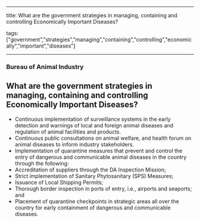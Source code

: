 
---

title: What are the government strategies in managing, containing and controlling Economically Important Diseases?

tags: ["government","strategies","managing","containing","controlling","economically","important","diseases"]

---

### Bureau of Animal Industry

## What are the government strategies in managing, containing and controlling Economically Important Diseases?


 - Continuous implementation of surveillance systems in the early detection and warnings of local and foreign animal diseases and regulation of animal facilities and products.
 - Continuous public consultations on animal welfare, and health forum on animal diseases to inform industry stakeholders.
 - Implementation of quarantine measures that prevent and control the entry of dangerous and communicable animal diseases in the country through the following:
 - Accreditation of suppliers through the DA Inspection Mission;
 - Strict implementation of Sanitary Phytosanitary (SPS) Measures;
 - Issuance of Local Shipping Permits;
 - Thorough border inspection in ports of entry, i.e., airports and seaports; and
 - Placement of quarantine checkpoints in strategic areas all over the country for early containment of dangerous and communicable diseases.
